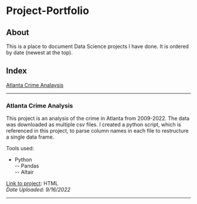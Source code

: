 # Project-Portfolio
## About
This is a place to document Data Science projects I have done.
It is ordered by date (newest at the top).  
## Index
[Atlanta Crime Analaysis](https://bdub-1.github.io/Project-Portfolio/#atlanta-crime-analysis)
_______________________________________________________________________________________________________________________________________________________________________
### Atlanta Crime Analysis 
This project is an analysis of the crime in Atlanta from 2009-2022. The data was downloaded as multiple csv files.  I created a python script, which is referenced in this project, to parse column names in each file to restructure a single data frame.

Tools used:
- Python  
-- Pandas  
-- Altair  

[Link to project](https://bdub-1.github.io/Project-Portfolio/Atlanta%20Crime%20Analysis.html): HTML  
*Date Uploaded: 9/16/2022*  
____________________________________________________________________________________________________________________________________________________________________
